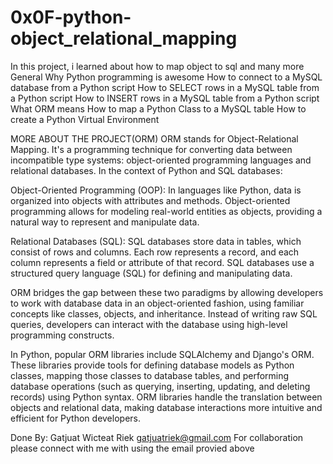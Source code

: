 # 0x0F-python-object_relational_mapping

In this project, i learned about how to map object to sql and many more
General
Why Python programming is awesome
How to connect to a MySQL database from a Python script
How to SELECT rows in a MySQL table from a Python script
How to INSERT rows in a MySQL table from a Python script
What ORM means
How to map a Python Class to a MySQL table
How to create a Python Virtual Environment

MORE ABOUT THE PROJECT(ORM)
ORM stands for Object-Relational Mapping. It's a programming technique for converting data between incompatible type systems: object-oriented programming languages and relational databases. In the context of Python and SQL databases:

Object-Oriented Programming (OOP): In languages like Python, data is organized into objects with attributes and methods. Object-oriented programming allows for modeling real-world entities as objects, providing a natural way to represent and manipulate data.

Relational Databases (SQL): SQL databases store data in tables, which consist of rows and columns. Each row represents a record, and each column represents a field or attribute of that record. SQL databases use a structured query language (SQL) for defining and manipulating data.

ORM bridges the gap between these two paradigms by allowing developers to work with database data in an object-oriented fashion, using familiar concepts like classes, objects, and inheritance. Instead of writing raw SQL queries, developers can interact with the database using high-level programming constructs.

In Python, popular ORM libraries include SQLAlchemy and Django's ORM. These libraries provide tools for defining database models as Python classes, mapping those classes to database tables, and performing database operations (such as querying, inserting, updating, and deleting records) using Python syntax. ORM libraries handle the translation between objects and relational data, making database interactions more intuitive and efficient for Python developers.


Done By:
Gatjuat Wicteat Riek
gatjuatriek@gmail.com
For collaboration please connect with me with using the email provied above

